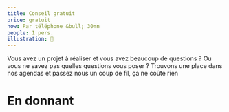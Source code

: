 ```yaml
---
title: Conseil gratuit
price: gratuit
how: Par téléphone &bull; 30mn
people: 1 pers.
illustration: 🥠
---
```


Vous avez un projet à réaliser et vous avez beaucoup de questions ? Ou vous ne savez pas quelles questions vous poser ?
Trouvons une place dans nos agendas et passez nous un coup de fil, ça ne coûte rien

# En donnant
